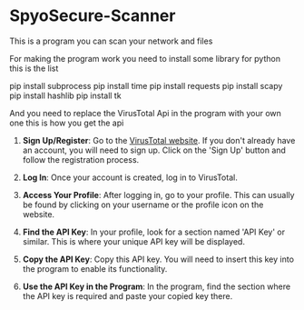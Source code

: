 # SpyoSecure-Scanner
This is a program you can scan your network and files 

For making the program work you need to install some library for python this is the list

pip install subprocess
pip install time
pip install requests
pip install scapy
pip install hashlib
pip install tk

And you need to replace the VirusTotal Api in the program with your own one this is how you get the api

1. **Sign Up/Register**: Go to the [VirusTotal website](https://www.virustotal.com/). If you don't already have an account, you will need to sign up. Click on the 'Sign Up' button and follow the registration process.

2. **Log In**: Once your account is created, log in to VirusTotal.

3. **Access Your Profile**: After logging in, go to your profile. This can usually be found by clicking on your username or the profile icon on the website.

4. **Find the API Key**: In your profile, look for a section named 'API Key' or similar. This is where your unique API key will be displayed.

5. **Copy the API Key**: Copy this API key. You will need to insert this key into the program to enable its functionality.

6. **Use the API Key in the Program**: In the program, find the section where the API key is required and paste your copied key there.

